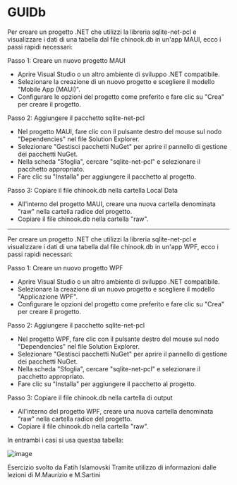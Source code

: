 # GUIDb
Per creare un progetto .NET che utilizzi la libreria sqlite-net-pcl e visualizzare i dati di una tabella dal file chinook.db in un'app MAUI, ecco i passi rapidi necessari:

Passo 1: Creare un nuovo progetto MAUI

* Aprire Visual Studio o un altro ambiente di sviluppo .NET compatibile.
* Selezionare la creazione di un nuovo progetto e scegliere il modello "Mobile App (MAUI)".
* Configurare le opzioni del progetto come preferito e fare clic su "Crea" per creare il progetto.

Passo 2: Aggiungere il pacchetto sqlite-net-pcl

* Nel progetto MAUI, fare clic con il pulsante destro del mouse sul nodo "Dependencies" nel file Solution Explorer.
* Selezionare "Gestisci pacchetti NuGet" per aprire il pannello di gestione dei pacchetti NuGet.
* Nella scheda "Sfoglia", cercare "sqlite-net-pcl" e selezionare il pacchetto appropriato.
* Fare clic su "Installa" per aggiungere il pacchetto al progetto.

Passo 3: Copiare il file chinook.db nella cartella Local Data

* All'interno del progetto MAUI, creare una nuova cartella denominata "raw" nella cartella radice del progetto.
* Copiare il file chinook.db nella cartella "raw".

-----------------------------------------------------------------------------------------------
Per creare un progetto .NET che utilizzi la libreria sqlite-net-pcl e visualizzare i dati di una tabella dal file chinook.db in un'app WPF, ecco i passi rapidi necessari:

Passo 1: Creare un nuovo progetto WPF

* Aprire Visual Studio o un altro ambiente di sviluppo .NET compatibile.
* Selezionare la creazione di un nuovo progetto e scegliere il modello "Applicazione WPF".
* Configurare le opzioni del progetto come preferito e fare clic su "Crea" per creare il progetto.

Passo 2: Aggiungere il pacchetto sqlite-net-pcl

* Nel progetto WPF, fare clic con il pulsante destro del mouse sul nodo "Dependencies" nel file Solution Explorer.
* Selezionare "Gestisci pacchetti NuGet" per aprire il pannello di gestione dei pacchetti NuGet.
* Nella scheda "Sfoglia", cercare "sqlite-net-pcl" e selezionare il pacchetto appropriato.
* Fare clic su "Installa" per aggiungere il pacchetto al progetto.

Passo 3: Copiare il file chinook.db nella cartella di output

* All'interno del progetto WPF, creare una nuova cartella denominata "raw" nella cartella radice del progetto.
* Copiare il file chinook.db nella cartella "raw".

In entrambi i casi si usa questaa tabella:

![image](https://github.com/fatihisla/LINQDb/assets/116791165/bff9cacc-a87f-48e4-ac66-dd38eeb8305e)

Esercizio svolto da Fatih Islamovski Tramite utilizzo di informazioni dalle lezioni di M.Maurizio e M.Sartini

